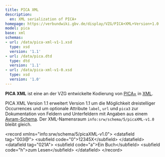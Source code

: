 ```yaml
---
title: PICA XML
description:
  en: XML serialization of PICA+
homepage: https://verbundwiki.gbv.de/display/VZG/PICA+XML+Version+1.0
model: pica
base: xml
schemas:
- url: /data/pica-xml-v1-1.xsd
  type: xsd
  version: '1.1'
- url: /data/pica.dtd
  type: dtd
  version: '1.1'
- url: /data/pica-xml-v1-0.xsd
  type: xsd
  version: '1.0'
---
```


**PICA XML** ist eine an der VZG entwickelte Kodierung von [PICA+](../pica) in [XML](../xml). 

PICA XML Version 1.1 erweitert Version 1.1 um die Möglichkeit dreistelliger
Occurrences und um optionale Attribute `label`, `url` und `pica3` zur
Dokumentation von Feldern und Unterfeldern mit Angaben aus einem
[Avram-Schema](../schema/avram). Der XML-Namensraum
`info:srw/schema/5/picaXML-v1.0` bleibt gleich.

<example highlight="xml">
    &lt;record xmlns="info:srw/schema/5/picaXML-v1.0">
      &lt;datafield tag="003@">
        &lt;subfield code="0">12345X&lt;/subfield>
      &lt;/datafield>
      &lt;datafield tag="021A">
        &lt;subfield code="a">Ein Buch&lt;/subfield>
        &lt;subfield code="h">zum Lesen&lt;/subfield>
      &lt;/datafield>
    &lt;/record>
</example>
